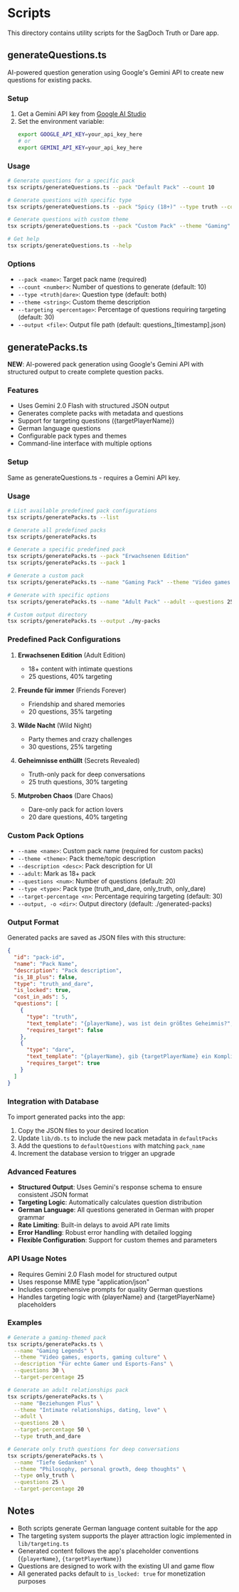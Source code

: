 # Scripts

This directory contains utility scripts for the SagDoch Truth or Dare app.

## generateQuestions.ts

AI-powered question generation using Google's Gemini API to create new questions for existing packs.

### Setup

1. Get a Gemini API key from [Google AI Studio](https://aistudio.google.com/app/apikey)
2. Set the environment variable:
   ```bash
   export GOOGLE_API_KEY=your_api_key_here
   # or
   export GEMINI_API_KEY=your_api_key_here
   ```

### Usage

```bash
# Generate questions for a specific pack
tsx scripts/generateQuestions.ts --pack "Default Pack" --count 10

# Generate questions with specific type
tsx scripts/generateQuestions.ts --pack "Spicy (18+)" --type truth --count 5

# Generate questions with custom theme
tsx scripts/generateQuestions.ts --pack "Custom Pack" --theme "Gaming" --count 15

# Get help
tsx scripts/generateQuestions.ts --help
```

### Options

- `--pack <name>`: Target pack name (required)
- `--count <number>`: Number of questions to generate (default: 10)
- `--type <truth|dare>`: Question type (default: both)
- `--theme <string>`: Custom theme description
- `--targeting <percentage>`: Percentage of questions requiring targeting (default: 30)
- `--output <file>`: Output file path (default: questions\_[timestamp].json)

## generatePacks.ts

**NEW**: AI-powered pack generation using Google's Gemini API with structured output to create complete question packs.

### Features

- Uses Gemini 2.0 Flash with structured JSON output
- Generates complete packs with metadata and questions
- Support for targeting questions ({targetPlayerName})
- German language questions
- Configurable pack types and themes
- Command-line interface with multiple options

### Setup

Same as generateQuestions.ts - requires a Gemini API key.

### Usage

```bash
# List available predefined pack configurations
tsx scripts/generatePacks.ts --list

# Generate all predefined packs
tsx scripts/generatePacks.ts

# Generate a specific predefined pack
tsx scripts/generatePacks.ts --pack "Erwachsenen Edition"
tsx scripts/generatePacks.ts --pack 1

# Generate a custom pack
tsx scripts/generatePacks.ts --name "Gaming Pack" --theme "Video games and esports" --questions 20 --type truth_and_dare

# Generate with specific options
tsx scripts/generatePacks.ts --name "Adult Pack" --adult --questions 25 --target-percentage 40

# Custom output directory
tsx scripts/generatePacks.ts --output ./my-packs
```

### Predefined Pack Configurations

1. **Erwachsenen Edition** (Adult Edition)

   - 18+ content with intimate questions
   - 25 questions, 40% targeting

2. **Freunde für immer** (Friends Forever)

   - Friendship and shared memories
   - 20 questions, 35% targeting

3. **Wilde Nacht** (Wild Night)

   - Party themes and crazy challenges
   - 30 questions, 25% targeting

4. **Geheimnisse enthüllt** (Secrets Revealed)

   - Truth-only pack for deep conversations
   - 25 truth questions, 30% targeting

5. **Mutproben Chaos** (Dare Chaos)
   - Dare-only pack for action lovers
   - 20 dare questions, 40% targeting

### Custom Pack Options

- `--name <name>`: Custom pack name (required for custom packs)
- `--theme <theme>`: Pack theme/topic description
- `--description <desc>`: Pack description for UI
- `--adult`: Mark as 18+ pack
- `--questions <num>`: Number of questions (default: 20)
- `--type <type>`: Pack type (truth_and_dare, only_truth, only_dare)
- `--target-percentage <n>`: Percentage requiring targeting (default: 30)
- `--output, -o <dir>`: Output directory (default: ./generated-packs)

### Output Format

Generated packs are saved as JSON files with this structure:

```json
{
  "id": "pack-id",
  "name": "Pack Name",
  "description": "Pack description",
  "is_18_plus": false,
  "type": "truth_and_dare",
  "is_locked": true,
  "cost_in_ads": 5,
  "questions": [
    {
      "type": "truth",
      "text_template": "{playerName}, was ist dein größtes Geheimnis?",
      "requires_target": false
    },
    {
      "type": "dare",
      "text_template": "{playerName}, gib {targetPlayerName} ein Kompliment.",
      "requires_target": true
    }
  ]
}
```

### Integration with Database

To import generated packs into the app:

1. Copy the JSON files to your desired location
2. Update `lib/db.ts` to include the new pack metadata in `defaultPacks`
3. Add the questions to `defaultQuestions` with matching `pack_name`
4. Increment the database version to trigger an upgrade

### Advanced Features

- **Structured Output**: Uses Gemini's response schema to ensure consistent JSON format
- **Targeting Logic**: Automatically calculates question distribution
- **German Language**: All questions generated in German with proper grammar
- **Rate Limiting**: Built-in delays to avoid API rate limits
- **Error Handling**: Robust error handling with detailed logging
- **Flexible Configuration**: Support for custom themes and parameters

### API Usage Notes

- Requires Gemini 2.0 Flash model for structured output
- Uses response MIME type "application/json"
- Includes comprehensive prompts for quality German questions
- Handles targeting logic with {playerName} and {targetPlayerName} placeholders

### Examples

```bash
# Generate a gaming-themed pack
tsx scripts/generatePacks.ts \
  --name "Gaming Legends" \
  --theme "Video games, esports, gaming culture" \
  --description "Für echte Gamer und Esports-Fans" \
  --questions 30 \
  --target-percentage 25

# Generate an adult relationships pack
tsx scripts/generatePacks.ts \
  --name "Beziehungen Plus" \
  --theme "Intimate relationships, dating, love" \
  --adult \
  --questions 20 \
  --target-percentage 50 \
  --type truth_and_dare

# Generate only truth questions for deep conversations
tsx scripts/generatePacks.ts \
  --name "Tiefe Gedanken" \
  --theme "Philosophy, personal growth, deep thoughts" \
  --type only_truth \
  --questions 25 \
  --target-percentage 20
```

## Notes

- Both scripts generate German language content suitable for the app
- The targeting system supports the player attraction logic implemented in `lib/targeting.ts`
- Generated content follows the app's placeholder conventions (`{playerName}`, `{targetPlayerName}`)
- Questions are designed to work with the existing UI and game flow
- All generated packs default to `is_locked: true` for monetization purposes
